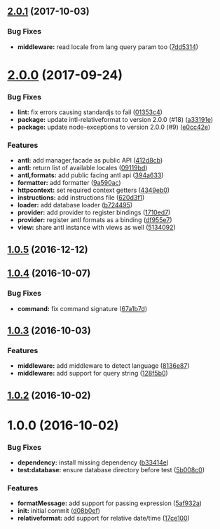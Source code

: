 <a name="2.0.1"></a>
## [2.0.1](https://github.com/adonisjs/adonis-antl/compare/v2.0.0...v2.0.1) (2017-10-03)


### Bug Fixes

* **middleware:** read locale from lang query param too ([7dd5314](https://github.com/adonisjs/adonis-antl/commit/7dd5314))



<a name="2.0.0"></a>
# [2.0.0](https://github.com/adonisjs/adonis-antl/compare/v1.0.5...v2.0.0) (2017-09-24)


### Bug Fixes

* **lint:** fix errors causing standardjs to fail ([01353c4](https://github.com/adonisjs/adonis-antl/commit/01353c4))
* **package:** update intl-relativeformat to version 2.0.0 (#18) ([a33191e](https://github.com/adonisjs/adonis-antl/commit/a33191e))
* **package:** update node-exceptions to version 2.0.0 (#9) ([e0cc42e](https://github.com/adonisjs/adonis-antl/commit/e0cc42e))


### Features

* **antl:** add manager,facade as public API ([412d8cb](https://github.com/adonisjs/adonis-antl/commit/412d8cb))
* **antl:** return list of available locales ([09119bd](https://github.com/adonisjs/adonis-antl/commit/09119bd))
* **antl,formats:** add public facing antl api ([394a633](https://github.com/adonisjs/adonis-antl/commit/394a633))
* **formatter:** add formatter ([9a590ac](https://github.com/adonisjs/adonis-antl/commit/9a590ac))
* **httpcontext:** set required context getters ([4349eb0](https://github.com/adonisjs/adonis-antl/commit/4349eb0))
* **instructions:** add instructions file ([620d3f1](https://github.com/adonisjs/adonis-antl/commit/620d3f1))
* **loader:** add database loader ([b724495](https://github.com/adonisjs/adonis-antl/commit/b724495))
* **provider:** add provider to register bindings ([1710ed7](https://github.com/adonisjs/adonis-antl/commit/1710ed7))
* **provider:** register antl formats as a binding ([df955e7](https://github.com/adonisjs/adonis-antl/commit/df955e7))
* **view:** share antl instance with views as well ([5134092](https://github.com/adonisjs/adonis-antl/commit/5134092))



<a name="1.0.5"></a>
## [1.0.5](https://github.com/adonisjs/adonis-antl/compare/v1.0.4...v1.0.5) (2016-12-12)



<a name="1.0.4"></a>
## [1.0.4](https://github.com/adonisjs/adonis-antl/compare/v1.0.3...v1.0.4) (2016-10-07)


### Bug Fixes

* **command:** fix command signature ([67a1b7d](https://github.com/adonisjs/adonis-antl/commit/67a1b7d))



<a name="1.0.3"></a>
## [1.0.3](https://github.com/adonisjs/adonis-antl/compare/v1.0.2...v1.0.3) (2016-10-03)


### Features

* **middleware:** add middleware to detect language ([8136e87](https://github.com/adonisjs/adonis-antl/commit/8136e87))
* **middleware:** add support for query string ([128f5b0](https://github.com/adonisjs/adonis-antl/commit/128f5b0))



<a name="1.0.2"></a>
## [1.0.2](https://github.com/adonisjs/adonis-antl/compare/v1.0.1...v1.0.2) (2016-10-02)



<a name="1.0.0"></a>
# 1.0.0 (2016-10-02)


### Bug Fixes

* **dependency:** install missing dependency ([b33414e](https://github.com/adonisjs/adonis-antl/commit/b33414e))
* **test:database:** ensure database directory before test ([5b008c0](https://github.com/adonisjs/adonis-antl/commit/5b008c0))


### Features

* **formatMessage:** add support for passing expression ([5af932a](https://github.com/adonisjs/adonis-antl/commit/5af932a))
* **init:** initial commit ([d08b0ef](https://github.com/adonisjs/adonis-antl/commit/d08b0ef))
* **relativeformat:** add support for relative date/time ([17ce100](https://github.com/adonisjs/adonis-antl/commit/17ce100))

